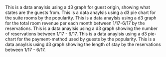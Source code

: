This is a data anaylsis using a d3 graph for guest origin, showing what states are the guests from.
This is  a data anaylsis using a d3 pie chart for the suite rooms by the popularity.
This is a data anaylsis using a d3 graph for the total room revenue per each month between 1/17-6/17 by the reservations.
This is a data anaylsis using a d3 graph showing the number of reservations between 1/17 - 6/17.
This is a data anaylsis using a d3 pie-chart for the payment-method used by guests by the popularity.
This is a data anaylsis using d3 graph showing the length of stay by the reservations between 1/17 - 6/17.
